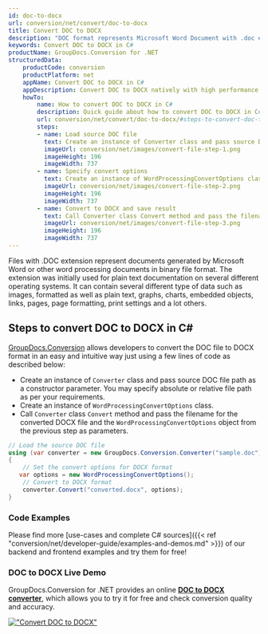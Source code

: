 ```yaml
---
id: doc-to-docx
url: conversion/net/convert/doc-to-docx
title: Convert DOC to DOCX
description: "DOC format represents Microsoft Word Document with .doc extension. Learn how to convert DOC to DOCX file programmatically in C# language using GroupDocs.Conversion for .NET library."
keywords: Convert DOC to DOCX in C#
productName: GroupDocs.Conversion for .NET
structuredData:
    productCode: conversion
    productPlatform: net
    appName: Convert DOC to DOCX in C#
    appDescription: Convert DOC to DOCX natively with high performance using C# language and server side GroupDocs.Conversion for .NET APIs, without the use of any software like Microsoft or Open Office.
    howTo:
        name: How to convert DOC to DOCX in C# 
        description: Quick guide about how to convert DOC to DOCX in C# with high performance and accuracy.
        url: conversion/net/convert/doc-to-docx/#steps-to-convert-doc-to-docx-in-c
        steps:
        - name: Load source DOC file 
          text: Create an instance of Converter class and pass source DOC file path as a constructor parameter. You may specify absolute or relative file path as per your requirements. 
          imageUrl: conversion/net/images/convert-file-step-1.png
          imageHeight: 196
          imageWidth: 737
        - name: Specify convert options 
          text: Create an instance of WordProcessingConvertOptions class.
          imageUrl: conversion/net/images/convert-file-step-2.png
          imageHeight: 196
          imageWidth: 737
        - name: Convert to DOCX and save result 
          text: Call Converter class Convert method and pass the filename for the converted HTML file and the WordProcessingConvertOptions object from the previous step as parameters.
          imageUrl: conversion/net/images/convert-file-step-3.png
          imageHeight: 196
          imageWidth: 737
---
```


Files with .DOC extension represent documents generated by Microsoft Word or other word processing documents in binary file format. The extension was initially used for plain text documentation on several different operating systems. It can contain several different type of data such as images, formatted as well as plain text, graphs, charts, embedded objects, links, pages, page formatting, print settings and a lot others.

## Steps to convert DOC to DOCX in C#

[GroupDocs.Conversion](https://products.groupdocs.com/conversion/net) allows developers to convert the DOC file to DOCX format in an easy and intuitive way just using a few lines of code as described below:

* Create an instance of `Converter` class and pass source DOC file path as a constructor parameter. You may specify absolute or relative file path as per your requirements. 
* Create an instance of `WordProcessingConvertOptions` class.
* Call `Converter` class `Convert` method and pass the filename for the converted DOCX file and the `WordProcessingConvertOptions` object from the previous step as parameters.

```csharp
// Load the source DOC file
using (var converter = new GroupDocs.Conversion.Converter("sample.doc"))
{
    // Set the convert options for DOCX format
   var options = new WordProcessingConvertOptions();
    // Convert to DOCX format
    converter.Convert("converted.docx", options);
}
```

### Code Examples

Please find more [use-cases and complete C# sources]({{< ref "conversion/net/developer-guide/examples-and-demos.md" >}}) of our backend and frontend examples and try them for free!

### DOC to DOCX Live Demo

GroupDocs.Conversion for .NET provides an online [**DOC to DOCX converter**](https://products.groupdocs.app/conversion/doc-to-docx), which allows you to try it for free and check conversion quality and accuracy.

[!["Convert DOC to DOCX"](conversion/net/images/convert-to-docx/convert-doc-to-docx.png)](https://products.groupdocs.app/conversion/doc-to-docx)
